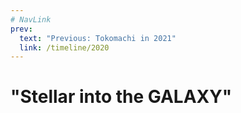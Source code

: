 ```yaml
---
# NavLink
prev:
  text: "Previous: Tokomachi in 2021"
  link: /timeline/2020
---
```


# "Stellar into the GALAXY"

<!-- FontAwesome Script -->

<link rel="stylesheet" href="https://cdn.jsdelivr.net/npm/@fortawesome/fontawesome-free@6.0.0/css/all.min.css" crossorigin="anonymous">